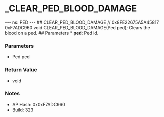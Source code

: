 # _CLEAR_PED_BLOOD_DAMAGE

--- ns: PED --- ## CLEAR_PED_BLOOD_DAMAGE  // 0x8FE22675A5A45817 0xF7ADC960 void CLEAR_PED_BLOOD_DAMAGE(Ped ped);  Clears the blood on a ped.  ## Parameters * **ped**: Ped id.

### Parameters
* Ped ped

### Return Value
* void

### Notes
* AP Hash: 0x0xF7ADC960
* Build: 323

